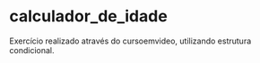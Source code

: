 # calculador_de_idade
 Exercício realizado através do cursoemvideo, utilizando estrutura condicional.
